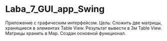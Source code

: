# Laba_7_GUI_app_Swing
Приложение с графическим интерфейсом. Цель: Сложить две матрицы, хранящиеся в элементах Table View. Результат вывести в 3м Table View. Матрицы хранить в Map.
Создан основной функционал.
